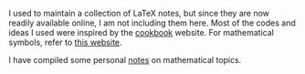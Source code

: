 I used to maintain a collection of LaTeX notes, but since they are now readily available online, I am not including them here. Most of the codes and ideas I used were inspired by the [cookbook](https://latex-cookbook.net/) website. For mathematical symbols, refer to [this website](https://detexify.kirelabs.org/classify.html). 

I have compiled some personal [notes](\assets\pdf\final_presentation.pdf) on mathematical topics. 